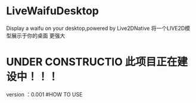# LiveWaifuDesktop
Display a waifu on your desktop,powered by Live2DNative
将一个LIVE2D模型展示于你的桌面 更强大
# UNDER CONSTRUCTIO  此项目正在建设中！！！
version ：0.001
#HOW TO USE
